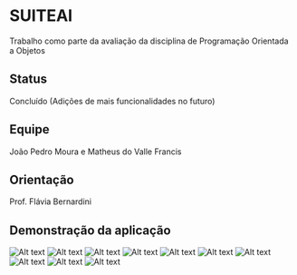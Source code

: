# SUITEAI
Trabalho como parte da avaliação da disciplina de Programação Orientada a Objetos

## Status
Concluído (Adições de mais funcionalidades no futuro)

## Equipe
João Pedro Moura e 
Matheus do Valle Francis

## Orientação
Prof. Flávia Bernardini

## Demonstração da aplicação
<img title="a title" alt="Alt text" src="/Screenshot from 2025-05-22 18-33-20.png">
<img title="a title" alt="Alt text" src="/Screenshot from 2025-05-22 18-34-21.png">
<img title="a title" alt="Alt text" src="/Screenshot from 2025-05-22 18-34-36.png">
<img title="a title" alt="Alt text" src="/Screenshot from 2025-05-22 18-34-58.png">
<img title="a title" alt="Alt text" src="/Screenshot from 2025-05-22 18-35-14.png">
<img title="a title" alt="Alt text" src="/Screenshot from 2025-05-22 18-35-26.png">
<img title="a title" alt="Alt text" src="/Screenshot from 2025-05-22 18-35-34.png">
<img title="a title" alt="Alt text" src="/Screenshot from 2025-05-22 18-35-43.png">
<img title="a title" alt="Alt text" src="/Screenshot from 2025-05-22 18-36-01.png">
<img title="a title" alt="Alt text" src="/Screenshot from 2025-05-22 18-36-17.png">
